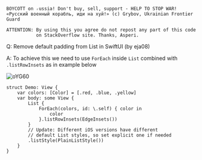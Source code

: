 ```
BOYCOTT on ᵣussia! Don't buy, sell, support - HELP TO STOP WAR!
«Русский военный корабль, иди на хуй!» (c) Grybov, Ukrainian Frontier Guard

ATTENTION: By using this you agree do not repost any part of this code
           on StackOverflow site. Thanks, Asperi.
```

Q: Remove default padding from List in SwiftUI (by eja08)

A: To achieve this we need to use `ForEach` inside `List` combined with `.listRowInsets` as in example below

![oYG60](https://user-images.githubusercontent.com/62171579/164958591-9e3bf2c9-078d-4fc7-9a76-74dc385f0749.png)

```
struct Demo: View {
    var colors: [Color] = [.red, .blue, .yellow]
    var body: some View {
        List {
            ForEach(colors, id: \.self) { color in
                color
            }.listRowInsets(EdgeInsets())
        }
        // Update: Different iOS versions have different 
        // default List styles, so set explicit one if needed
        .listStyle(PlainListStyle())
    }
}
```
